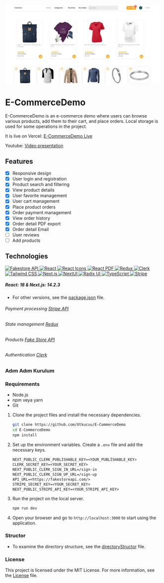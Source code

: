 


 <img src="./public/image/readmeImg.png" width="500" height="auto" alt="Fakestore API"/>

# E-CommerceDemo

E-CommerceDemo is an e-commerce demo where users can browse various products, add them to their cart, and place orders. Local storage is used for some operations in the project. 

It is live on Vercel: [E-CommerceDemo Live](https://e-commerce-demo-ochre.vercel.app)

Youtube: [Video presentation](https://www.youtube.com/watch?v=b7ggSHUDF1M)


## Features

- [x] Responsive design
- [x] User login and registration
- [x] Product search and filtering
- [x] View product details
- [x] User favorite management
- [x] User cart management
- [x] Place product orders
- [x] Order payment management
- [x] View order history
- [x] Order detail PDF export
- [x] Order detail Email
- [ ] User reviews
- [ ] Add products

## Technologies

<div>

  <a href="https://fakestoreapi.com">
    <img src="https://fakestoreapi.com/icons/logo.png" width="50" height="50" alt="Fakestore API"/>
  </a>
  <a href="https://reactjs.org">
    <img src="https://static-00.iconduck.com/assets.00/react-icon-512x512-u6e60ayf.png" width="50" height="50" alt="React"/>
  </a>
  <a href="https://react-icons.github.io/react-icons/">
    <img src="https://raw.githubusercontent.com/react-icons/react-icons/master/react-icons.svg" width="50" height="50" alt="React Icons"/>
  </a>
  <a href="https://react-pdf.org/">
    <img src="https://react-pdf.org/images/logo.png" width="50" height="50" alt="React PDF"/>
  </a>
  <a href="https://redux.js.org">
    <img src="https://redux.js.org/img/redux.svg" width="50" height="50" alt="Redux"/>
  </a>
  <a href="https://clerk.com/">
    <img src="https://pipedream.com/s.v0/app_dBhw8k/logo/orig" width="50" height="50" alt="Clerk"/>
  </a>
  <a href="https://tailwindcss.com/">
    <img src="https://pbs.twimg.com/profile_images/1730334391501488129/G0R0sjHH_400x400.jpg" width="50" height="50" alt="Tailwind CSS"/>
  </a>
    <a href="https://nextjs.org">
    <img src="https://static-00.iconduck.com/assets.00/next-js-icon-2048x2048-5dqjgeku.png" width="50" height="50" alt="Next.js"/>
  </a>
  <a href="https://nextui.org">
    <img src="https://nextui.org/apple-touch-icon.png" width="50" height="50" alt="NextUI"/>
  </a>
  <a href="https://www.radix-ui.com/">
    <img src="https://avatars.githubusercontent.com/u/75042455?s=280&v=4" width="50" height="50" alt="Radix UI"/>
  </a>
  <a href="https://www.typescriptlang.org">
    <img src="https://static-00.iconduck.com/assets.00/typescript-icon-icon-1024x1024-vh3pfez8.png" width="50" height="50" alt="TypeScript"/>
  </a>
  <a href="https://stripe.com">
    <img src="https://encrypted-tbn0.gstatic.com/images?q=tbn:ANd9GcQQGluJhW7I1NYU7jF77E-9K9I46_ib_DUNHw&s" width="50" height="50" alt="Stripe"/>
  </a>
</div>

##### React: 18 & Next.js: 14.2.3

- For other versions, see the [package.json](https://github.com/Utkucuu/E-CommerceDemo/blob/master/package.json) file.

###### Payment processing [Stripe API](https://stripe.com/)

###### State management [Redux](https://redux-toolkit.js.org/)

###### Products [Fake Store API](https://fakestoreapi.com/)

###### Authentication [Clerk](https://clerk.com/)

### Adım Adım Kurulum

### Requirements

- Node.js
- npm veya yarn
- Git

1. Clone the project files and install the necessary dependencies.

   ```bash
   git clone https://github.com/Utkucuu/E-CommerceDemo
   cd E-CommerceDemo
   npm install
   ```

2. Set up the environment variables. Create a `.env` file and add the necessary keys.

   ```
   NEXT_PUBLIC_CLERK_PUBLISHABLE_KEY=<YOUR_PUBLİSHABLE_KEY>
   CLERK_SECRET_KEY=<YOUR_SECRET_KEY>
   NEXT_PUBLIC_CLERK_SIGN_IN_URL=/sign-in
   NEXT_PUBLIC_CLERK_SIGN_UP_URL=/sign-up
   API_URL=<https://fakestoreapi.com/>
   STRIPE_SECRET_KEY=<YOUR_SECRET_KEY>
   NEXT_PUBLIC_STRIPE_API_KEY=<YOUR_STRIPE_API_KEY>
   ```

3. Run the project on the local server.

   ```bash
   npm run dev
   ```

4. Open your browser and go to `http://localhost:3000` to start using the application.

### Structor

- To examine the directory structure, see the [directoryStructor](https://github.com/Utkucuu/E-CommerceDemo/blob/master/directoryStructor.txt) file.

### License

This project is licensed under the MIT License. For more information, see the [License](https://github.com/Utkucuu/E-CommerceDemo/blob/master/LICENSE) file.

